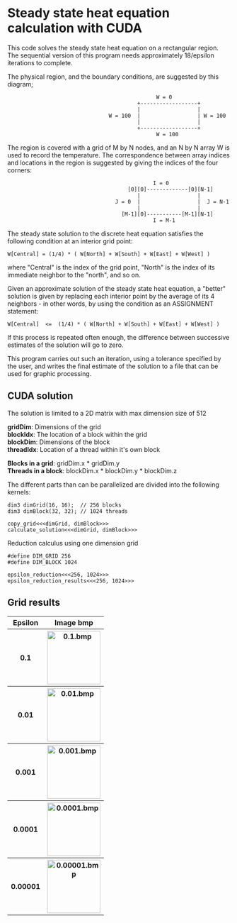 # Steady state heat equation calculation with CUDA

This code solves the steady state heat equation on a rectangular region. The sequential version of this program needs approximately
18/epsilon iterations to complete.

The physical region, and the boundary conditions, are suggested
by this diagram;

```
                                               W = 0
                                         +------------------+
                                         |                  |
                                W = 100  |                  | W = 100
                                         |                  |
                                         +------------------+
                                               W = 100
```

The region is covered with a grid of M by N nodes, and an N by N
array W is used to record the temperature.  The correspondence between
array indices and locations in the region is suggested by giving the
indices of the four corners:

```
                                              I = 0
                                      [0][0]-------------[0][N-1]
                                         |                  |
                                  J = 0  |                  |  J = N-1
                                         |                  |
                                    [M-1][0]-----------[M-1][N-1]
                                              I = M-1
```
The steady state solution to the discrete heat equation satisfies the
following condition at an interior grid point:

`W[Central] = (1/4) * ( W[North] + W[South] + W[East] + W[West] )`

where "Central" is the index of the grid point, "North" is the index
of its immediate neighbor to the "north", and so on.

Given an approximate solution of the steady state heat equation, a
"better" solution is given by replacing each interior point by the
average of its 4 neighbors - in other words, by using the condition
as an ASSIGNMENT statement:

`W[Central]  <=  (1/4) * ( W[North] + W[South] + W[East] + W[West] )`

If this process is repeated often enough, the difference between successive
estimates of the solution will go to zero.

This program carries out such an iteration, using a tolerance specified by
the user, and writes the final estimate of the solution to a file that can
be used for graphic processing.

## CUDA solution

The solution is limited to a 2D matrix with max dimension size of 512

**gridDim**: Dimensions of the grid  
**blockIdx**: The location of a block within the grid  
**blockDim**: Dimensions of the block  
**threadIdx**: Location of a thread within it's own block  

**Blocks in a grid**: gridDim.x * gridDim.y  
**Threads in a block**: blockDim.x * blockDim.y * blockDim.z

The different parts than can be parallelized are divided into the following kernels:

```
dim3 dimGrid(16, 16);  // 256 blocks
dim3 dimBlock(32, 32); // 1024 threads

copy_grid<<<dimGrid, dimBlock>>>  
calculate_solution<<<dimGrid, dimBlock>>>  
```

Reduction calculus using one dimension grid

```
#define DIM_GRID 256
#define DIM_BLOCK 1024

epsilon_reduction<<<256, 1024>>>
epsilon_reduction_results<<<256, 1024>>> 
```

## Grid results

<table style="width:100%;">
  <tr>
    <th style="text-align: center;">Epsilon</th>
    <th style="text-align: center;">Image bmp</th>
  </tr>
  <tr>
    <th style="text-align: center;">0.1</td>
    <th style="text-align: center;"><img src="https://raw.githubusercontent.com/sergiovhe/heatedplate-cuda/master/img/0.1.bmp" alt="0.1.bmp" style="width: 120px;"/></td>
  </tr>
  <tr>
    <th style="text-align: center;">0.01</td>
    <th style="text-align: center;"><img src="https://raw.githubusercontent.com/sergiovhe/heatedplate-cuda/master/img/0.01.bmp" alt="0.01.bmp" style="width: 120px;"/></td>
  </tr>
  <tr>
    <th style="text-align: center;">0.001</td>
    <th style="text-align: center;"><img src="https://raw.githubusercontent.com/sergiovhe/heatedplate-cuda/master/img/0.001.bmp" alt="0.001.bmp" style="width: 120px;"/></td>
  </tr>
  <tr>
    <th style="text-align: center;">0.0001</td>
    <th style="text-align: center;"><img src="https://raw.githubusercontent.com/sergiovhe/heatedplate-cuda/master/img/0.0001.bmp" alt="0.0001.bmp" style="width: 120px;"/></td>
  </tr>
  <tr>
    <th style="text-align: center;">0.00001</td>
    <th style="text-align: center;"><img src="https://raw.githubusercontent.com/sergiovhe/heatedplate-cuda/master/img/0.00001.bmp" alt="0.00001.bmp" style="width: 120px;"/></td>
  </tr>
</table>